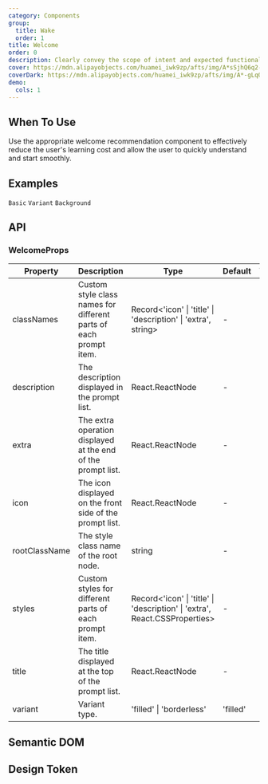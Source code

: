 ```yaml
---
category: Components
group:
  title: Wake
  order: 1
title: Welcome
order: 0
description: Clearly convey the scope of intent and expected functionality to the user.
cover: https://mdn.alipayobjects.com/huamei_iwk9zp/afts/img/A*sSjhQ6q2-Z0AAAAAAAAAAAAADgCCAQ/original
coverDark: https://mdn.alipayobjects.com/huamei_iwk9zp/afts/img/A*-gLqQpan1NAAAAAAAAAAAAAADgCCAQ/original
demo:
  cols: 1
---
```


## When To Use

Use the appropriate welcome recommendation component to effectively reduce the user's learning cost and allow the user to quickly understand and start smoothly.

## Examples

<!-- prettier-ignore -->
<code src="./demo/basic.tsx">Basic</code>
<code src="./demo/variant.tsx">Variant</code>
<code src="./demo/background.tsx">Background</code>

## API

### WelcomeProps

| Property | Description | Type | Default | Version |
| --- | --- | --- | --- | --- |
| classNames | Custom style class names for different parts of each prompt item. | Record<'icon' \| 'title' \| 'description' \| 'extra', string> | - | - |
| description | The description displayed in the prompt list. | React.ReactNode | - | - |
| extra | The extra operation displayed at the end of the prompt list. | React.ReactNode | - | - |
| icon | The icon displayed on the front side of the prompt list. | React.ReactNode | - | - |
| rootClassName | The style class name of the root node. | string | - | - |
| styles | Custom styles for different parts of each prompt item. | Record<'icon' \| 'title' \| 'description' \| 'extra', React.CSSProperties> | - | - |
| title | The title displayed at the top of the prompt list. | React.ReactNode | - | - |
| variant | Variant type. | 'filled' \| 'borderless' | 'filled' | - |

## Semantic DOM

<code src="./demo/_semantic.tsx" simplify="true"></code>

## Design Token

<ComponentTokenTable component="Welcome"></ComponentTokenTable>
